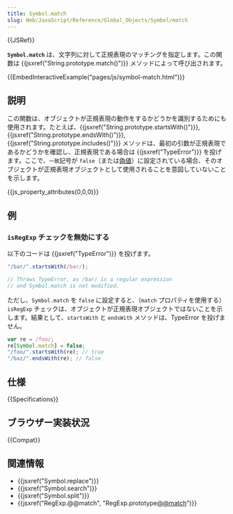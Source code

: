 ```yaml
---
title: Symbol.match
slug: Web/JavaScript/Reference/Global_Objects/Symbol/match
---
```


{{JSRef}}

**`Symbol.match`** は、文字列に対して正規表現のマッチングを指定します。この関数は {{jsxref("String.prototype.match()")}} メソッドによって呼び出されます。

{{EmbedInteractiveExample("pages/js/symbol-match.html")}}

## 説明

この関数は、オブジェクトが正規表現の動作をするかどうかを識別するためにも使用されます。たとえば、{{jsxref("String.prototype.startsWith()")}}, {{jsxref("String.prototype.endsWith()")}}, {{jsxref("String.prototype.includes()")}} メソッドは、最初の引数が正規表現であるかどうかを確認し、正規表現である場合は {{jsxref("TypeError")}} を投げます。ここで、`一致`記号が `false`（または[偽値](/ja/docs/Glossary/Falsy)）に設定されている場合、そのオブジェクトが正規表現オブジェクトとして使用されることを意図していないことを示します。

{{js_property_attributes(0,0,0)}}

## 例

### `isRegExp` チェックを無効にする

以下のコードは {{jsxref("TypeError")}} を投げます。

```js
"/bar/".startsWith(/bar/);

// Throws TypeError, as /bar/ is a regular expression
// and Symbol.match is not modified.
```

ただし、`Symbol.match` を `false` に設定すると、（`match` プロパティを使用する）`isRegExp` チェックは、オブジェクトが正規表現オブジェクトではないことを示します。結果として、`startsWith` と `endsWith` メソッドは、TypeError を投げません。

```js
var re = /foo/;
re[Symbol.match] = false;
"/foo/".startsWith(re); // true
"/baz/".endsWith(re); // false
```

## 仕様

{{Specifications}}

## ブラウザー実装状況

{{Compat}}

## 関連情報

- {{jsxref("Symbol.replace")}}
- {{jsxref("Symbol.search")}}
- {{jsxref("Symbol.split")}}
- {{jsxref("RegExp.@@match", "RegExp.prototype[@@match]()")}}
